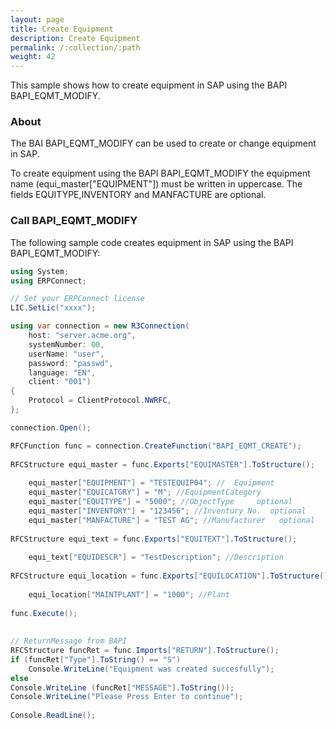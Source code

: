 ```yaml
---
layout: page
title: Create Equipment
description: Create Equipment
permalink: /:collection/:path
weight: 42
---
```


This sample shows how to create equipment in SAP using the BAPI BAPI_EQMT_MODIFY.

### About

The BAI BAPI_EQMT_MODIFY can be used to create or change equipment in SAP.

To create equipment using the BAPI BAPI_EQMT_MODIFY the equipment name (equi_master["EQUIPMENT"]) must be written in uppercase.
The fields EQUITYPE,INVENTORY and MANFACTURE are optional.

### Call BAPI_EQMT_MODIFY

The following sample code creates equipment in SAP using the BAPI BAPI_EQMT_MODIFY:

```csharp linenums="1"
using System;
using ERPConnect;

// Set your ERPConnect license
LIC.SetLic("xxxx");

using var connection = new R3Connection(
    host: "server.acme.org",
    systemNumber: 00,
    userName: "user",
    password: "passwd",
    language: "EN",
    client: "001")
{
    Protocol = ClientProtocol.NWRFC,
};

connection.Open();

RFCFunction func = connection.CreateFunction("BAPI_EQMT_CREATE");
  
RFCStructure equi_master = func.Exports["EQUIMASTER"].ToStructure();
  
    equi_master["EQUIPMENT"] = "TESTEQUIP04"; //  Equipment
    equi_master["EQUICATGRY"] = "M"; //EquipmentCategory
    equi_master["EQUITYPE"] = "5000"; //ObjectType     optional
    equi_master["INVENTORY"] = "123456"; //Inventury No.  optional
    equi_master["MANFACTURE"] = "TEST AG"; //Manufacturer   optional
  
RFCStructure equi_text = func.Exports["EQUITEXT"].ToStructure();
  
    equi_text["EQUIDESCR"] = "TestDescription"; //Description
  
RFCStructure equi_location = func.Exports["EQUILOCATION"].ToStructure();
  
    equi_location["MAINTPLANT"] = "1000"; //Plant
  
func.Execute();
  
  
// ReturnMessage from BAPI
RFCStructure funcRet = func.Imports["RETURN"].ToStructure();
if (funcRet["Type"].ToString() == "S")
    Console.WriteLine("Equipment was created succesfully");
else
Console.WriteLine (funcRet["MESSAGE"].ToString());
Console.WriteLine("Please Press Enter to continue");
  
Console.ReadLine();
```
